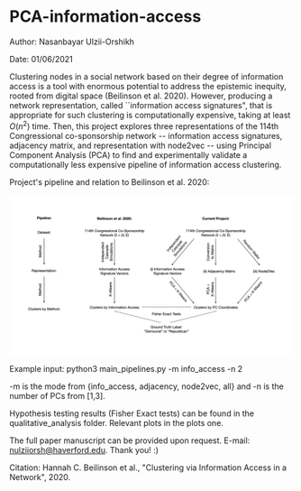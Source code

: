 # PCA-information-access

Author: Nasanbayar Ulzii-Orshikh

Date: 01/06/2021

Clustering nodes in a social network based on their degree of information access is a tool with enormous potential to address the epistemic inequity, rooted from digital space (Beilinson et al. 2020).
However, producing a network representation, called ``information access signatures", that is appropriate for such clustering is computationally expensive, taking at least $O(n^2$) time.
Then, this project explores three representations of the 114th Congressional co-sponsorship network -- information access signatures, adjacency matrix, and representation with node2vec -- using Principal Component Analysis (PCA) to find and experimentally validate a computationally less expensive pipeline of information access clustering.

Project's pipeline and relation to Beilinson et al. 2020:

![project_pipeline.jpeg](project_pipeline.jpeg)

Example input: python3 main_pipelines.py -m info_access -n 2

-m is the mode from {info_access, adjacency, node2vec, all} and -n is the number of PCs from [1,3].

Hypothesis testing results (Fisher Exact tests) can be found in the qualitative_analysis folder. Relevant plots in the plots one.

The full paper manuscript can be provided upon request. E-mail: nulziiorsh@haverford.edu. Thank you! :)

Citation: Hannah C. Beilinson et al., "Clustering via Information Access in a Network", 2020.